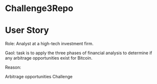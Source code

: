 # Challenge3Repo



# User Story
Role: Analyst at a high-tech investment firm.

Gaol: task is to apply the three phases of financial analysis to determine if any arbitrage opportunities exist for Bitcoin.


Reason:

Arbitrage opportunities  Challenge
